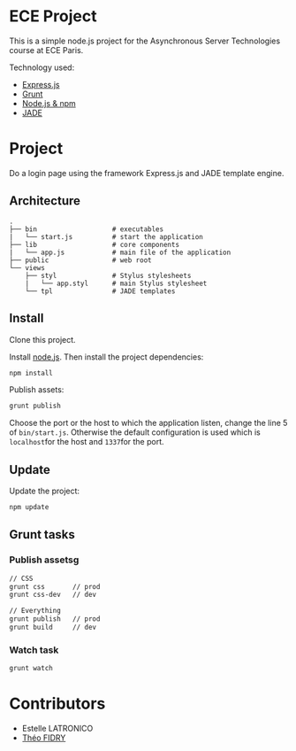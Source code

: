 # ECE Project

This is a simple node.js project for the Asynchronous Server Technologies course at ECE Paris.

Technology used:

* [Express.js](http://expressjs.com/)
* [Grunt](http://gruntjs.com/)
* [Node.js & npm](http://nodejs.org/)
* [JADE](http://jade-lang.com/)

# Project

Do a login page using the framework Express.js and JADE template engine.

## Architecture

```
.
├── bin                   # executables
|   └── start.js          # start the application
├── lib                   # core components
|   └── app.js            # main file of the application
├── public                # web root
└── views
    ├── styl              # Stylus stylesheets
    |   └── app.styl      # main Stylus stylesheet
    └── tpl               # JADE templates
```

## Install

Clone this project.

Install [node.js](http://nodejs.org/). Then install the project dependencies:
```bash
npm install
```

Publish assets:
```bash
grunt publish
```

Choose the port or the host to which the application listen, change the line 5 of ``bin/start.js``. Otherwise the default configuration is used which is ``localhost``for the host and ``1337``for the port.


## Update

Update the project:
```bash
npm update
```

## Grunt tasks

### Publish assetsg

```bash
// CSS
grunt css       // prod
grunt css-dev   // dev

// Everything
grunt publish   // prod
grunt build     // dev
```

### Watch task
```bash
grunt watch
```

# Contributors

* Estelle LATRONICO
* [Théo FIDRY](https://github.com/theofidry)
